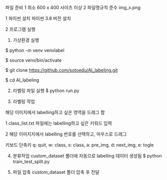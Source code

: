 파일 준비
1 최소 600 x 400 사이즈 이상
2 파일명규칙 준수  img_x.png


1 파이썬 설치
파이썬 3.8 버전 설치

2 프로그램 실행
1) 가상환경 실행

$ python -m venv venvlabel

$ source venv/bin/activate

$ git clone https://github.com/sotoedu/AI_labeling.git

$ cd AI_labeling

2) 라벨링 파일 실행
$ python run.py

3) 라벨링 작업

해당 이미지에서 labelling하고 싶은 영역을 드레그 함

1 class_list.txt 파일에는 labelling하고 싶은 키워드 입력

2 해당 이미지지에서 labelling 번호를 선택하고, 마우스로 드레그

키보드 단축키
q: quit, w: class, s: class, a: pre_img, d: next_img, e: togle

4) 분류작업
custom_dataset 폴더에 자동으로 labelling 데이터 생성됨
$ python train_test_split.py

5) 파일 압축
custom_dataset 폴더 압축 후 전달


